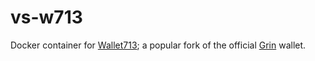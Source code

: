# vs-w713
Docker container for [Wallet713](https://github.com/vault713/wallet713); a popular fork of the official [Grin](https://github.com/mimblewimble/grin) wallet.
